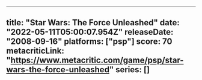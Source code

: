 
---
title: "Star Wars: The Force Unleashed"
date: "2022-05-11T05:00:07.954Z"
releaseDate: "2008-09-16"
platforms: ["psp"]
score: 70
metacriticLink: "https://www.metacritic.com/game/psp/star-wars-the-force-unleashed"
series: []
---
